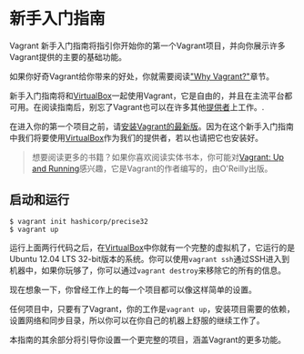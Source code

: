 
# 新手入门指南
Vagrant 新手入门指南将指引你开始你的第一个Vagrant项目，并向你展示许多Vagrant提供的主要的基础功能。

如果你好奇Vagrant给你带来的好处，你就需要阅读["Why Vagrant?"][1]章节。

新手入门指南将和[VirtualBox][2]一起使用Vagrant，它是自由的，并且在主流平台都可用。在阅读指南后，别忘了Vagrant也可以在许多其他[提供者][3]上工作。.

在进入你的第一个项目之前，请[安装Vagrant的最新版][5]。因为在这个新手入门指南中我们将要使用[VirtualBox][2]作为我们的提供者，若以也请把它也安装好。

> 想要阅读更多的书籍？如果你喜欢阅读实体书本，你可能对[Vagrant: Up and Running][4]感兴趣，它是Vagrant的作者编写的，由O'Reilly出版。

## 启动和运行 ##
```
$ vagrant init hashicorp/precise32
$ vagrant up
```
运行上面两行代码之后，在[VirtualBox][2]中你就有一个完整的虚拟机了，它运行的是Ubuntu 12.04 LTS 32-bit版本的系统。你可以使用`vagrant ssh`通过SSH进入到机器中，如果你玩够了，你可以通过`vagrant destroy`来移除它的所有的信息。

现在想象一下，你曾经工作上的每一个项目都可以像这样简单的设置。

任何项目中，只要有了Vagrant，你的工作是`vagrant up`，安装项目需要的依赖，设置网络和同步目录，所以你可以在你自己的机器上舒服的继续工作了。

本指南的其余部分将引导你设置一个更完整的项目，涵盖Vagrant的更多功能。

[1]: https://docs.vagrantup.com/v2/why-vagrant/
[2]: http://www.virtualbox.org/
[3]: https://docs.vagrantup.com/v2/getting-started/providers.html
[4]: http://www.amazon.com/gp/product/1449335837/ref=as_li_qf_sp_asin_il_tl?ie=UTF8&camp=1789&creative=9325&creativeASIN=1449335837&linkCode=as2&tag=vagrant-20
[5]: https://docs.vagrantup.com/v2/installation/